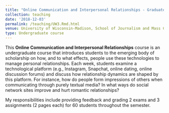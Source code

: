 ```yaml
---
title: "Online Communication and Interpersonal Relationships - Graduate Course Reader"
collection: teaching
date: '2018-12-03'
permalink: /teaching/UW3.Rmd.html
venue: University of Wisconsin-Madison, School of Journalism and Mass Communications
type: Undergraduate course
---
```


This **Online Communication and Interpersonal Relationships** course is an undergraduate course that introduces students to the emerging body of scholarship on how, and to what effects, people use these technologies to manage personal relationships. Each week, students examine a technological platform (e.g., Instagram, Snapchat, online dating, online discussion forums) and discuss how relationship dynamics are shaped by this platform. For instance, how do people form impressions of others when communicating through purely textual media? In what ways do social network sites improve and hurt romantic relationships? 

My responsibilities include providing feedback and grading 2 exams and 3 assignments (2 pages each) for 60 students throughout the semester.
